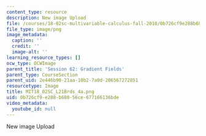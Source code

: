 ```yaml
---
content_type: resource
description: New image Upload
file: /courses/18-02sc-multivariable-calculus-fall-2010/0b726cf9e288b68056ce677166136bde_MIT18_02SC_L21Brds_4a.png
file_type: image/png
image_metadata:
  caption: ''
  credit: ''
  image-alt: ''
learning_resource_types: []
ocw_type: OCWImage
parent_title: 'Session 62: Gradient Fields'
parent_type: CourseSection
parent_uid: 2e446b90-21aa-10b2-7a0d-206567272851
resourcetype: Image
title: MIT18_02SC_L21Brds_4a.png
uid: 0b726cf9-e288-b680-56ce-677166136bde
video_metadata:
  youtube_id: null
---
```

New image Upload

